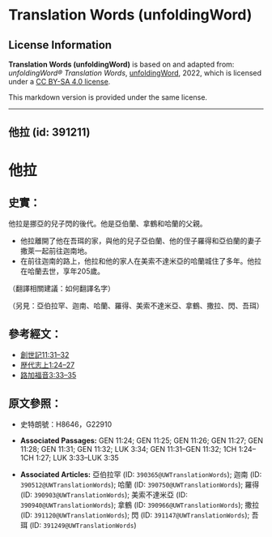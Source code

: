 # Translation Words (unfoldingWord)

## License Information

**Translation Words (unfoldingWord)** is based on and adapted from: _unfoldingWord® Translation Words_, [unfoldingWord](https://unfoldingword.org/utw), 2022, which is licensed under a [CC BY-SA 4.0 license](https://creativecommons.org/licenses/by-sa/4.0/legalcode.en).

This markdown version is provided under the same license.



--------------------------------

## 他拉 (id: 391211)

他拉
==

史實：
---

他拉是挪亞的兒子閃的後代。他是亞伯蘭、拿鶴和哈蘭的父親。

* 他拉離開了他在吾珥的家，與他的兒子亞伯蘭、他的侄子羅得和亞伯蘭的妻子撒萊一起前往迦南地。
* 在前往迦南的路上，他拉和他的家人在美索不達米亞的哈蘭城住了多年。他拉在哈蘭去世，享年205歲。

（翻譯相關建議：如何翻譯名字）

（另見：亞伯拉罕、迦南、哈蘭、羅得、美索不達米亞、拿鶴、撒拉、閃、吾珥）

參考經文：
-----

* [創世記11:31–32](https://ref.ly/Gen11:31-Gen11:32)
* [歴代志上1:24–27](https://ref.ly/1Chr1:24-1Chr1:27)
* [路加福音3:33–35](https://ref.ly/Luke3:33-Luke3:35)

原文參照：
-----

* 史特朗號：H8646，G22910

* **Associated Passages:** GEN 11:24; GEN 11:25; GEN 11:26; GEN 11:27; GEN 11:28; GEN 11:31; GEN 11:32; LUK 3:34; GEN 11:31–GEN 11:32; 1CH 1:24–1CH 1:27; LUK 3:33–LUK 3:35
* **Associated Articles:** 亞伯拉罕 (ID: `390365@UWTranslationWords`); 迦南 (ID: `390512@UWTranslationWords`); 哈蘭 (ID: `390750@UWTranslationWords`); 羅得 (ID: `390903@UWTranslationWords`); 美索不達米亞 (ID: `390940@UWTranslationWords`); 拿鶴 (ID: `390966@UWTranslationWords`); 撒拉 (ID: `391120@UWTranslationWords`); 閃 (ID: `391147@UWTranslationWords`); 吾珥 (ID: `391249@UWTranslationWords`)


